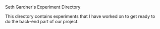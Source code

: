 Seth Gardner's Experiment Directory

This directory contains experiments that I have worked on to get ready to do the back-end part of our project.